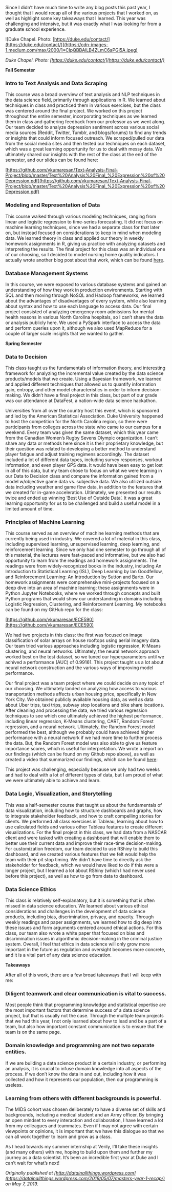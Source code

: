 Since I didn’t have much time to write any blog posts this past year, I thought that I would recap all of the various projects that I worked on, as well as highlight some key takeaways that I learned. This year was challenging and intensive, but it was exactly what I was looking for from a graduate school experience.

![Duke Chapel. Photo: [https://duke.edu/contact/](https://duke.edu/contact/)](https://cdn-images-1.medium.com/max/2000/1*CIpQBBAlLB4ZLmC6aPGi5A.jpeg)

*Duke Chapel. Photo: [https://duke.edu/contact/](https://duke.edu/contact/)*


**Fall Semester**

### Intro to Text Analysis and Data Scraping

This course was a broad overview of text analysis and NLP techniques in the data science field, primarily through applications in R. We learned about techniques in class and practiced them in various exercises, but the class was centered around the final project. We worked on this project throughout the entire semester, incorporating techniques as we learned them in class and gathering feedback from our professor as we went along. Our team decided to analyze depression sentiment across various social media sources (Reddit, Twitter, Tumblr, and blogs/forums) to find any trends or insights that could inform focused outreach. We scraped/pulled our data from the social media sites and then tested our techniques on each dataset, which was a great learning opportunity for us to deal with messy data. We ultimately shared our insights with the rest of the class at the end of the semester, and our slides can be found here:

[https://github.com/vkumaresan/Text-Analysis-Final-Project/blob/master/Text%20Analysis%20Final_%20Expression%20of%20Depression.pdf](https://github.com/vkumaresan/Text-Analysis-Final-Project/blob/master/Text%20Analysis%20Final_%20Expression%20of%20Depression.pdf)

### Modeling and Representation of Data

This course walked through various modeling techniques, ranging from linear and logistic regression to time-series forecasting. It did not focus on machine learning techniques, since we had a separate class for that later on, but instead focused on considerations to keep in mind when modeling data. We learned theory in class and applied our theory in weekly homework assignments in R, giving us practice with analyzing datasets and interpreting the results. The final project for this class was an individual one of our choosing, so I decided to model nursing home quality indicators. I actually wrote another blog post about that work, which can be found [here](https://datainallthings.wordpress.com/2019/01/10/nursing-home-analysis-cms-data/).

### Database Management Systems

In this course, we were exposed to various database systems and gained an understanding of how they work in production environments. Starting with SQL and then moving through NoSQL and Hadoop frameworks, we learned about the advantages of disadvantages of every system, while also learning about syntax and how to use each language to access data. Our final project consisted of analyzing emergency room admissions for mental health reasons in various North Carolina hospitals, so I can’t share the data or analysis publicly here. We used a PySpark interface to access the data and perform queries upon it, although we also used MapReduce for a couple of larger scale insights that we wanted to gather.

**Spring Semester**

### Data to Decision

This class taught us the fundamentals of information theory, and interesting framework for analyzing the incremental value created by the data science products/models that we create. Using a Bayesian framework, we learned and applied different techniques that allowed us to quantify information gain, entropy, and other model characteristics in order to inform decision-making. We didn’t have a final project in this class, but part of our grade was our attendance at DataFest, a nation-wide data science hackathon.

Universities from all over the country host this event, which is sponsored and led by the American Statistical Association. Duke University happened to host the competition for the North Carolina region, so there were participants from colleges across the state who came to our campus for a weekend. Every team was given the same dataset, which this year came from the Canadian Women’s Rugby Sevens Olympic organization. I can’t share any data or methods here since it is their proprietary knowledge, but their question was related to developing a better method to understand player fatigue and adjust training regimens accordingly. The dataset included a lot of different data types, including survey responses, workout information, and even player GPS data. It would have been easy to get lost in all of this data, but my team chose to focus on what we were learning in our Data to Decision class and compare the information gained from a model w/objective game data vs. subjective data. We also utilized outside data including weather and game flow data, in addition to the features that we created for in-game acceleration. Ultimately, we presented our results twice and ended up winning ‘Best Use of Outside Data’. It was a great learning opportunity for us to be challenged and build a useful model in a limited amount of time.

### Principles of Machine Learning

This course served as an overview of machine learning methods that are currently being used in industry. We covered a lot of material in this class, including supervised learning, unsupervised learning, deep learning, and reinforcement learning. Since we only had one semester to go through all of this material, the lectures were fast-paced and informative, but we also had opportunity to learn from the readings and homework assignments. The readings were from widely-recognized books in the industry, including An Introduction to Statistical Learning (ISL), Deep Learning by Ian Goodfellow, and Reinforcement Learning: An Introduction by Sutton and Barto. Our homework assignments were comprehensive mini-projects focused on a deep dive into an area of machine learning; these assignments were in Python Jupyter Notebooks, where we worked through concepts and built Python programs that would show our understanding in domains including Logistic Regression, Clustering, and Reinforcement Learning. My notebooks can be found on my GitHub repo for the class:

[https://github.com/vkumaresan/ECE590](https://github.com/vkumaresan/ECE590)

We had two projects in this class: the first was focused on image classification of solar arrays on house rooftops using aerial imagery data. Our team tried various approaches including logistic regression, K-Means clustering, and neural networks. Ultimately, the neural network approach worked best on the test dataset, so we tuned our hyperparameters until we achived a performance (AUC) of 0.99161. This project taught us a lot about neural network construction and the various ways of improving model performance.

Our final project was a team project where we could decide on any topic of our choosing. We ultimately landed on analyzing how access to various transportation methods affects urban housing price, specifically in New York City. We obtained publicly available housing data, as well as data about Uber trips, taxi trips, subway stop locations and bike share locations. After cleaning and processing the data, we tried various regression techniques to see which one ultimately achieved the highest performance, including linear regression, K-Means clustering, CART, Random Forest regression, and a neural network. Ultimately, the Random Forest model performed the best, although we probably could have achieved higher performance with a neural network if we had more time to further process the data. But, the Random Forest model was also able to give us feature importance scores, which is useful for interpretation. We wrote a report on our findings (which can be found on my Github repo above), as well as created a video that summarized our findings, which can be found [here](https://youtu.be/Fbon8qOrJeA):

This project was challenging, especially because we only had two weeks and had to deal with a lot of different types of data, but I am proud of what we were ultimately able to achieve and learn.

### Data Logic, Visualization, and Storytelling

This was a half-semester course that taught us about the fundamentals of data visualization, including how to structure dashboards and graphs, how to integrate stakeholder feedback, and how to craft compelling stories for clients. We performed all class exercises in Tableau, learning about how to use calculated fields and various other Tableau features to create different visualizations. For the final project in this class, we had data from a NASCAR client and were tasked with creating a dashboard that will enable them to better use their current data and improve their race-time decision-making. For customization freedom, our team decided to use RShiny to build this dashboard, and we created various features that we felt would help the team with their pit stop timing. We didn’t have time to directly ask the stakeholder for feedback, which we would have liked to do if this were a longer project, but I learned a lot about RShiny (which I had never used before this project), as well as how to go from data to dashboard.

### Data Science Ethics

This class is relatively self-explanatory, but it is something that is often missed in data science education. We learned about various ethical considerations and challenges in the development of data science products, including bias, discrimination, privacy, and opacity. Through weekly readings and paper assignments, we learned how to dig deep into these issues and form arguments centered around ethical actions. For this class, our team also wrote a white paper that focused on bias and discrimination issues in algorithmic decision-making in the criminal justice system. Overall, I feel that ethics in data science will only grow more important in the future as regulation and oversight becomes more concrete, and it is a vital part of any data science education.

**Takeaways**

After all of this work, there are a few broad takeaways that I will keep with me:

### Diligent teamwork and clear communication is vital to success.

Most people think that programming knowledge and statistical expertise are the most important factors that determine success of a data science project, but that is usually not the case. Through the multiple team projects that we had this year, I not only learned about how to lead and be a part of a team, but also how important constant communication is to ensure that the team is on the same page.

### Domain knowledge and programming are not two separate entities.

If we are building a data science product in a certain industry, or performing an analysis, it is crucial to infuse domain knowledge into all aspects of the process. If we don’t know the data in and out, including how it was collected and how it represents our population, then our programming is useless.

### Learning from others with different backgrounds is powerful.

The MIDS cohort was chosen deliberately to have a diverse set of skills and backgrounds, including a medical student and an Army officer. By bringing an open mindset to every interaction and collaboration, I have learned a lot from my colleagues and teammates. Even if I may not agree with certain viewpoints or opinions, it is important that we have this dialogue so that we can all work together to learn and grow as a class.

As I head towards my summer internship at Verily, I’ll take these insights (and many others) with me, hoping to build upon them and further my journey as a data scientist. It’s been an incredible first year at Duke and I can’t wait for what’s next!

*Originally published at [http://datainallthings.wordpress.com](https://datainallthings.wordpress.com/2019/05/07/masters-year-1-recap/) on May 7, 2019.*
